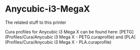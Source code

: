 # Anycubic-i3-MegaX
The related stuff to this printer

Cura profiles for Anycubic i3 Mega X can be found here: [PETG](Profiles/Cura/Anycubic i3 Mega X - PETG.curaprofile) and [PLA](Profiles/Cura/Anycubic i3 Mega X - PLA.curaprofile)
